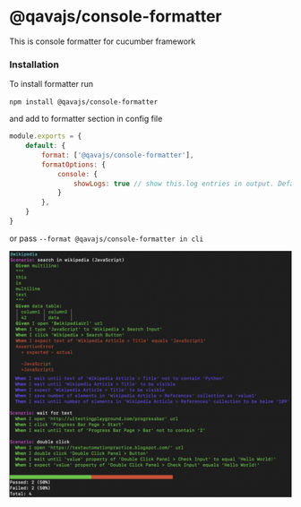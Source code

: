 # @qavajs/console-formatter

This is console formatter for cucumber framework

### Installation
To install formatter run

`npm install @qavajs/console-formatter`

and add to formatter section in config file

```javascript
module.exports = {
    default: {
        format: ['@qavajs/console-formatter'],
        formatOptions: {
            console: {
                showLogs: true // show this.log entries in output. Default - false
            }
        },
    }
}
```

or pass `--format @qavajs/console-formatter in cli`
             
![](assets/report_example.png)



